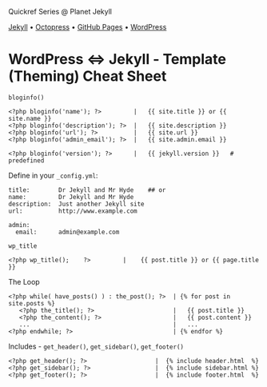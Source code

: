 Quickref Series @ Planet Jekyll

[Jekyll](https://github.com/planetjekyll/quickrefs/blob/master/JEKYLL.md) • 
[Octopress](https://github.com/planetjekyll/quickrefs/blob/master/OCTOPRESS.md)  • 
[GitHub Pages](https://github.com/planetjekyll/quickrefs/blob/master/GITHUB.md) • 
[WordPress](https://github.com/planetjekyll/quickrefs/blob/master/WORDPRESS.md)


# WordPress <=> Jekyll - Template (Theming) Cheat Sheet


`bloginfo()`

```
<?php bloginfo('name'); ?>         |   {{ site.title }} or {{ site.name }}
<?php bloginfo('description'); ?>  |   {{ site.description }}
<?php bloginfo('url'); ?>          |   {{ site.url }}
<?php bloginfo('admin_email'); ?>  |   {{ site.admin.email }}
```

```
<?php bloginfo('version'); ?>      |   {{ jekyll.version }}   # predefined
```


Define in your `_config.yml`:

```
title:        Dr Jekyll and Mr Hyde    ## or
name:         Dr Jekyll and Mr Hyde
description:  Just another Jekyll site
url:          http://www.example.com

admin:
  email:      admin@example.com
```


`wp_title`

```
<?php wp_title();    ?>         |    {{ post.title }} or {{ page.title }}
```


The Loop

```
<?php while( have_posts() ) : the_post(); ?>  | {% for post in site.posts %}
   <?php the_title(); ?>                      |   {{ post.title }}
   <?php the_content(); ?>                    |   {{ post.content }}
   ...                                        |   ...
<?php endwhile; ?>                            | {% endfor %}
```


Includes - `get_header()`, `get_sidebar()`, `get_footer()`

```
<?php get_header(); ?>                   |  {% include header.html  %}
<?php get_sidebar(); ?>                  |  {% include sidebar.html %}
<?php get_footer(); ?>                   |  {% include footer.html  %}
```
